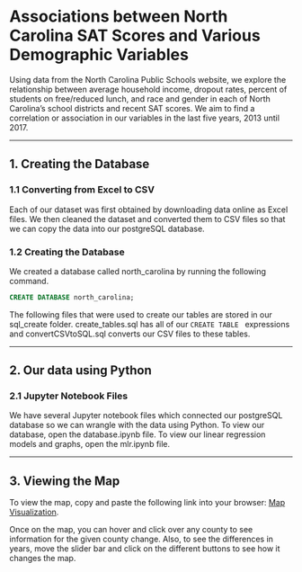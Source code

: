 # Associations between North Carolina SAT Scores and Various Demographic Variables

Using data from the North Carolina Public Schools website, we explore the relationship between average household income, dropout rates, percent of students on free/reduced lunch, and race and gender in each of North Carolina’s school districts and recent SAT scores. We aim to find a correlation or association in our variables in the last five years, 2013 until 2017. 

***

## 1. Creating the Database

### 1.1 Converting from Excel to CSV

Each of our dataset was first obtained by downloading data online as Excel files. We then cleaned the dataset and converted them to CSV files so that we can copy the data into our postgreSQL database.

### 1.2 Creating the Database

We created a database called north_carolina by running the following command. 

```sql
CREATE DATABASE north_carolina;
```

The following files that were used to create our tables are stored in our sql_create folder. create_tables.sql has all of our ```CREATE TABLE ``` expressions and convertCSVtoSQL.sql converts our CSV files to these tables.

***

## 2. Our data using Python 

### 2.1 Jupyter Notebook Files 

We have several Jupyter notebook files which connected our postgreSQL database so we can wrangle with the data
using Python. To view our database, open the database.ipynb file. To view our linear regression models and graphs, open the mlr.ipynb file. 

***

## 3. Viewing the Map

To view the map, copy and paste the following link into your browser: [Map Visualization](https://jestradasal.github.io/216finalproject/).

Once on the map, you can hover and click over any county to see information for the given county change. Also, to see the differences in years, move the slider bar and click on the different buttons to see how it changes the map. 




